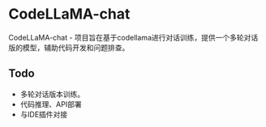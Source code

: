 # CodeLLaMA-chat
CodeLLaMA-chat - 项目旨在基于codellama进行对话训练，提供一个多轮对话版的模型，辅助代码开发和问题排查。

## Todo
- 多轮对话版本训练。
- 代码推理、API部署
- 与IDE插件对接
  
